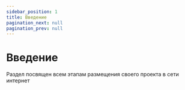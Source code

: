 ```yaml
---
sidebar_position: 1
title: Введение
pagination_next: null
pagination_prev: null
---
```


# Введение
Раздел посвящен всем этапам размещения своего проекта в сети интернет